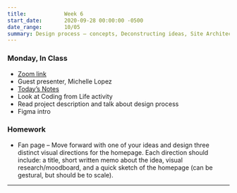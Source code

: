 ```yaml
---
title:            Week 6
start_date:       2020-09-28 00:00:00 -0500
date_range:       10/05
summary: Design process – concepts, Deconstructing ideas, Site Architecture, Hovering
---
```


### Monday, In Class

- [Zoom link](https://zoom.us/j/7047994536?pwd=RThBZ0oyWHd5M2RZcmFNQUVwUFJHUT09)
- Guest presenter, Michelle Lopez
- [Today&rsquo;s Notes](https://paper.dropbox.com/doc/Design-Process--A84DDPLNP6Hx7~gl1XvvuuhbAQ-N4G6VucLAzFvYv19k7PwT)
- Look at Coding from Life activity
- Read project description and talk about design process
- Figma intro

### Homework
- Fan page – Move forward with one of your ideas and design three distinct visual directions for the homepage. Each direction should include: a title, short written memo about the idea, visual research/moodboard, and a quick sketch of the homepage (can be gestural, but should be to scale).

---
